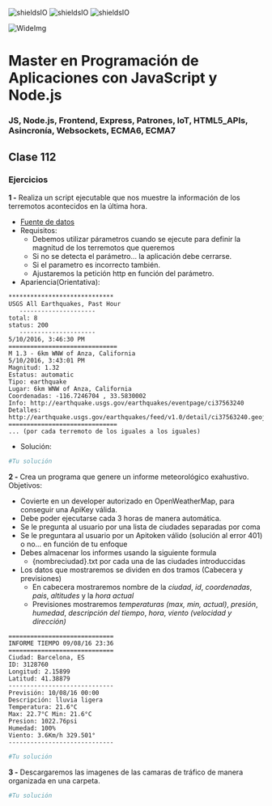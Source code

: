 ![shieldsIO](https://img.shields.io/github/issues/Fictizia/Master-en-programacion-de-aplicaciones-con-JavaScript-y-Node.js_ed1.svg)
![shieldsIO](https://img.shields.io/github/forks/Fictizia/Master-en-programacion-de-aplicaciones-con-JavaScript-y-Node.js_ed1.svg)
![shieldsIO](https://img.shields.io/github/stars/Fictizia/Master-en-programacion-de-aplicaciones-con-JavaScript-y-Node.js_ed1.svg)

![WideImg](http://fictizia.com/img/github/Fictizia-plan-estudios-github.jpg)

# Master en Programación de Aplicaciones con JavaScript y Node.js
### JS, Node.js, Frontend, Express, Patrones, IoT, HTML5_APIs, Asincronía, Websockets, ECMA6, ECMA7

## Clase 112

### Ejercicios

**1 -** Realiza un script ejecutable que nos muestre la información de los terremotos acontecidos en la última hora.
- [Fuente de datos](http://earthquake.usgs.gov/earthquakes/feed/v1.0/geojson.php)
- Requisitos:
	- Debemos utilizar párametros cuando se ejecute para definir la magnitud de los terremotos que queremos
	- Si no se detecta el parámetro... la aplicación debe cerrarse.
	- Si el parametro es incorrecto también.
	- Ajustaremos la petición http en función del parámetro. 
- Apariencia(Orientativa):
```
*****************************
USGS All Earthquakes, Past Hour
   ---------------------     
total: 8
status: 200
   ---------------------     
5/10/2016, 3:46:30 PM
==============================
M 1.3 - 6km WNW of Anza, California
5/10/2016, 3:43:01 PM
Magnitud: 1.32
Estatus: automatic
Tipo: earthquake
Lugar: 6km WNW of Anza, California
Coordenadas: -116.7246704 , 33.5830002
Info: http://earthquake.usgs.gov/earthquakes/eventpage/ci37563240
Detalles: http://earthquake.usgs.gov/earthquakes/feed/v1.0/detail/ci37563240.geojson
==============================
... (por cada terremoto de los iguales a los iguales)
```

- Solución:
```python
#Tu solución
```

**2 -** Crea un programa que genere un informe meteorológico exahustivo.
Objetivos:
- Covierte en un developer autorizado en OpenWeatherMap, para conseguir una ApiKey válida.
- Debe poder ejecutarse cada 3 horas de manera automática.
- Se le pregunta al usuario por una lista de ciudades separadas por coma
- Se le preguntara al usuario por un Apitoken válido (solución al error 401) o no... en función de tu enfoque
- Debes almacenar los informes usando la siguiente formula
    - {nombreciudad}.txt por cada una de las ciudades introduccidas
- Los datos que mostraremos se dividen en dos tramos (Cabecera y previsiones)
    - En cabecera mostraremos nombre de la *ciudad*, *id*, *coordenadas*, *pais*, *altitudes* y la *hora actual*
    - Previsiones mostraremos *temperaturas (max, min, actual)*, *presión*, *humedad*, *descripción del tiempo*, *hora*, *viento (velocidad y dirección)*

```
=============================
INFORME TIEMPO 09/08/16 23:36
=============================
Ciudad: Barcelona, ES
ID: 3128760
Longitud: 2.15899
Latitud: 41.38879
-----------------------------
Previsión: 10/08/16 00:00
Descripción: lluvia ligera
Temperatura: 21.6°C
Max: 22.7°C	Min: 21.6°C
Presion: 1022.76psi
Humedad: 100%
Viento: 3.6Km/h 329.501°
-----------------------------
```

```python
#Tu solución
```

**3 -** Descargaremos las imagenes de las camaras de tráfico de manera organizada en una carpeta.

```python
#Tu solución
```
